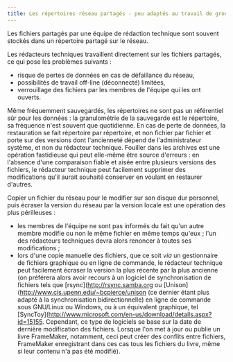 ```yaml
---
title: Les répertoires réseau partagés - peu adaptés au travail de groupe
---
```


Les fichiers partagés par une équipe de rédaction technique sont souvent
stockés dans un répertoire partagé sur le réseau.

Les rédacteurs techniques travaillent directement sur les fichiers
partagés, ce qui pose les problèmes suivants :

-   risque de pertes de données en cas de défaillance du réseau,
-   possibilités de travail off-line (déconnecté) limitées,
-   verrouillage des fichiers par les membres de l\'équipe qui les ont
    ouverts.

Même fréquemment sauvegardés, les répertoires ne sont pas un référentiel
sûr pour les données : la granulométrie de la sauvegarde est le
répertoire, sa fréquence n\'est souvent que quotidienne. En cas de perte
de données, la restauration se fait répertoire par répertoire, et non
fichier par fichier et porte sur des versions dont l\'ancienneté dépend
de l\'administrateur système, et non du rédacteur technique. Fouiller
dans les archives est une opération fastidieuse qui peut elle-même être
source d\'erreurs : en l\'absence d\'une comparaison fiable et aisée
entre plusieurs versions des fichiers, le rédacteur technique peut
facilement supprimer des modifications qu\'il aurait souhaité conserver
en voulant en restaurer d\'autres.

Copier un fichier du réseau pour le modifier sur son disque dur
personnel, puis écraser la version du réseau par la version locale est
une opération des plus périlleuses :

-   les membres de l\'équipe ne sont pas informés du fait qu\'un autre
    membre modifie ou non le même fichier en même temps qu\'eux ; l\'un
    des rédacteurs techniques devra alors renoncer à toutes ses
    modifications ;
-   lors d\'une copie manuelle des fichiers, que ce soit *via* un
    gestionnaire de fichiers graphique ou en ligne de commande, le
    rédacteur technique peut facilement écraser la version la plus
    récente par la plus ancienne (on préférera alors avoir recours à un
    logiciel de synchronisation de fichiers tels que
    \[rsync\](<http://rsync.samba.org> ou
    \[Unison\](<http://www.cis.upenn.edu/~bcpierce/unison> (ce dernier
    étant plus adapté à la synchronisation bidirectionnelle) en ligne de
    commande sous GNU/Linux ou Windows, ou à un équivalent graphique,
    tel
    \[SyncToy\](<http://www.microsoft.com/en-us/download/details.aspx?id=15155>.
    Cependant, ce type de logiciels se base sur la date de dernière
    modification des fichiers. Lorsque l\'on met à jour ou publie un
    livre FrameMaker, notamment, ceci peut créer des conflits entre
    fichiers, FrameMaker enregistrant dans ces cas tous les fichiers du
    livre, même si leur contenu n\'a pas été modifié).
